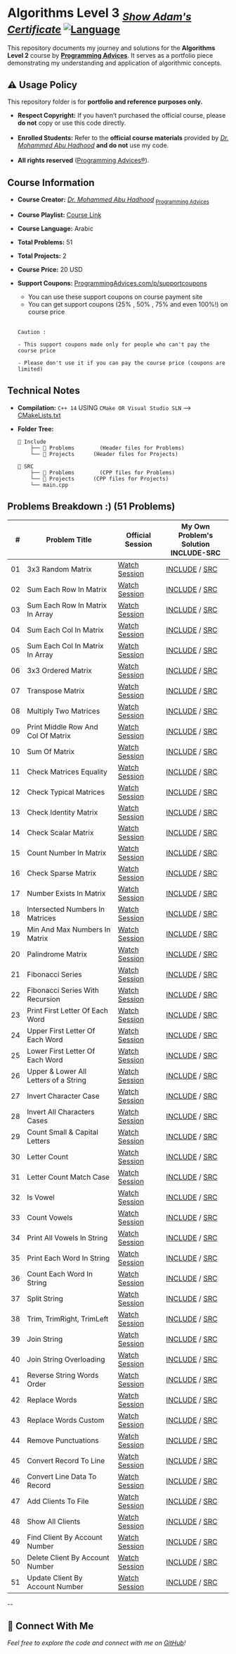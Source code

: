 # Algorithms Level 3 <sub>*[Show Adam's Certificate](https://github.com/xDomty/RoadToDesktop/blob/main/0.%20My%20Certifications/7.%20Algorithms%20Level%203.pdf)* [![Language](https://img.shields.io/badge/Language-C%2B%2B-blue.svg)](https://isocpp.org/)</sub>

This repository documents my journey and solutions for the **Algorithms Level 2** course by **[Programming Advices](https://www.ProgrammingAdvices.com)**. It serves as a portfolio piece demonstrating my understanding and application of algorithmic concepts.


## ⚠ Usage Policy

This repository folder is for **portfolio and reference purposes only.**

 - **Respect Copyright:** If you haven’t purchased the official course, please **do not** copy or use this code directly. <br> <br>
 - **Enrolled Students:** Refer to the **official course materials** provided by *[Dr. Mohammed Abu Hadhood](https://jo.linkedin.com/in/abuhadhoud)* **and do not** use my code. <br> <br>
 - **All rights reserved** ([Programming Advices®](https://www.ProgrammingAdvices.com)).


## **Course Information**
- **Course Creator:** *[Dr. Mohammed Abu Hadhood](https://jo.linkedin.com/in/abuhadhoud)* <sub>[Programming Advices](https://www.ProgrammingAdvices.com)</sub>
- **Course Playlist:** [Course Link](https://programmingadvices.com/courses/enrolled/1827205) <br>
- **Course Language:** Arabic
- **Total Problems:** 51
- **Total Projects:** 2
- **Course Price:** 20 USD 
- **Support Coupons:** [ProgrammingAdvices.com/p/supportcoupons](https://programmingadvices.com/p/supportcoupons)

     - You can use these support coupons on course payment site
     - You can get support coupons (25% , 50% , 75% and even 100%!) on course price <br> <br>
     
      Caution : 

      - This support coupons made only for people who can't pay the course price

      - Please don't use it if you can pay the course price (coupons are limited)

## Technical Notes
   - **Compilation:** `C++ 14` USING `CMake OR Visual Studio SLN` --> [CMakeLists.txt](https://github.com/xDomty/RoadToDesktop/blob/main/7.%20Algorithms%20Level%203/CMakeLists.txt)
   - **Folder Tree:**

         📁 Include
             ├── 📁 Problems        (Header files for Problems)
             └── 📁 Projects      (Header files for Projects)

         📁 SRC
             ├── 📁 Problems        (CPP files for Problems)
             └── 📁 Projects      (CPP files for Projects)
             └── main.cpp


## Problems Breakdown :) (51 Problems)
| **#** | **Problem Title** | **Official Session** | **My Own Problem's<br> Solution  INCLUDE-SRC** |
|------:|-------------------|----------------------|-------------------------------------------------|
| 01 | 3x3 Random Matrix | [Watch Session](#) | [INCLUDE](https://github.com/xDomty/RoadToDesktop/blob/main/7.%20Algorithms%20Level%203/include/Problems/Problem1.hpp) / [SRC](https://github.com/xDomty/RoadToDesktop/blob/main/7.%20Algorithms%20Level%203/SRC/Problems/Problem1.cpp) |
| 02 | Sum Each Row In Matrix | [Watch Session](#) | [INCLUDE](https://github.com/xDomty/RoadToDesktop/blob/main/7.%20Algorithms%20Level%203/include/Problems/Problem2.hpp) / [SRC](https://github.com/xDomty/RoadToDesktop/blob/main/7.%20Algorithms%20Level%203/SRC/Problems/Problem2.cpp) |
| 03 | Sum Each Row In Matrix In Array | [Watch Session](#) | [INCLUDE](https://github.com/xDomty/RoadToDesktop/blob/main/7.%20Algorithms%20Level%203/include/Problems/Problem3.hpp) / [SRC](https://github.com/xDomty/RoadToDesktop/blob/main/7.%20Algorithms%20Level%203/SRC/Problems/Problem3.cpp) |
| 04 | Sum Each Col In Matrix | [Watch Session](#) | [INCLUDE](https://github.com/xDomty/RoadToDesktop/blob/main/7.%20Algorithms%20Level%203/include/Problems/Problem4.hpp) / [SRC](https://github.com/xDomty/RoadToDesktop/blob/main/7.%20Algorithms%20Level%203/SRC/Problems/Problem4.cpp) |
| 05 | Sum Each Col In Matrix In Array | [Watch Session](#) | [INCLUDE](https://github.com/xDomty/RoadToDesktop/blob/main/7.%20Algorithms%20Level%203/include/Problems/Problem5.hpp) / [SRC](https://github.com/xDomty/RoadToDesktop/blob/main/7.%20Algorithms%20Level%203/SRC/Problems/Problem5.cpp) |
| 06 | 3x3 Ordered Matrix | [Watch Session](#) | [INCLUDE](https://github.com/xDomty/RoadToDesktop/blob/main/7.%20Algorithms%20Level%203/include/Problems/Problem6.hpp) / [SRC](https://github.com/xDomty/RoadToDesktop/blob/main/7.%20Algorithms%20Level%203/SRC/Problems/Problem6.cpp) |
| 07 | Transpose Matrix | [Watch Session](#) | [INCLUDE](https://github.com/xDomty/RoadToDesktop/blob/main/7.%20Algorithms%20Level%203/include/Problems/Problem7.hpp) / [SRC](https://github.com/xDomty/RoadToDesktop/blob/main/7.%20Algorithms%20Level%203/SRC/Problems/Problem7.cpp) |
| 08 | Multiply Two Matrices | [Watch Session](#) | [INCLUDE](https://github.com/xDomty/RoadToDesktop/blob/main/7.%20Algorithms%20Level%203/include/Problems/Problem8.hpp) / [SRC](https://github.com/xDomty/RoadToDesktop/blob/main/7.%20Algorithms%20Level%203/SRC/Problems/Problem8.cpp) |
| 09 | Print Middle Row And Col Of Matrix | [Watch Session](#) | [INCLUDE](https://github.com/xDomty/RoadToDesktop/blob/main/7.%20Algorithms%20Level%203/include/Problems/Problem9.hpp) / [SRC](https://github.com/xDomty/RoadToDesktop/blob/main/7.%20Algorithms%20Level%203/SRC/Problems/Problem9.cpp) |
| 10 | Sum Of Matrix | [Watch Session](#) | [INCLUDE](https://github.com/xDomty/RoadToDesktop/blob/main/7.%20Algorithms%20Level%203/include/Problems/Problem10.hpp) / [SRC](https://github.com/xDomty/RoadToDesktop/blob/main/7.%20Algorithms%20Level%203/SRC/Problems/Problem10.cpp) |
| 11 | Check Matrices Equality | [Watch Session](#) | [INCLUDE](https://github.com/xDomty/RoadToDesktop/blob/main/7.%20Algorithms%20Level%203/include/Problems/Problem11.hpp) / [SRC](https://github.com/xDomty/RoadToDesktop/blob/main/7.%20Algorithms%20Level%203/SRC/Problems/Problem11.cpp) |
| 12 | Check Typical Matrices | [Watch Session](#) | [INCLUDE](https://github.com/xDomty/RoadToDesktop/blob/main/7.%20Algorithms%20Level%203/include/Problems/Problem12.hpp) / [SRC](https://github.com/xDomty/RoadToDesktop/blob/main/7.%20Algorithms%20Level%203/SRC/Problems/Problem12.cpp) |
| 13 | Check Identity Matrix | [Watch Session](#) | [INCLUDE](https://github.com/xDomty/RoadToDesktop/blob/main/7.%20Algorithms%20Level%203/include/Problems/Problem13.hpp) / [SRC](https://github.com/xDomty/RoadToDesktop/blob/main/7.%20Algorithms%20Level%203/SRC/Problems/Problem13.cpp) |
| 14 | Check Scalar Matrix | [Watch Session](#) | [INCLUDE](https://github.com/xDomty/RoadToDesktop/blob/main/7.%20Algorithms%20Level%203/include/Problems/Problem14.hpp) / [SRC](https://github.com/xDomty/RoadToDesktop/blob/main/7.%20Algorithms%20Level%203/SRC/Problems/Problem14.cpp) |
| 15 | Count Number In Matrix | [Watch Session](#) | [INCLUDE](https://github.com/xDomty/RoadToDesktop/blob/main/7.%20Algorithms%20Level%203/include/Problems/Problem15.hpp) / [SRC](https://github.com/xDomty/RoadToDesktop/blob/main/7.%20Algorithms%20Level%203/SRC/Problems/Problem15.cpp) |
| 16 | Check Sparse Matrix | [Watch Session](#) | [INCLUDE](https://github.com/xDomty/RoadToDesktop/blob/main/7.%20Algorithms%20Level%203/include/Problems/Problem16.hpp) / [SRC](https://github.com/xDomty/RoadToDesktop/blob/main/7.%20Algorithms%20Level%203/SRC/Problems/Problem16.cpp) |
| 17 | Number Exists In Matrix | [Watch Session](#) | [INCLUDE](https://github.com/xDomty/RoadToDesktop/blob/main/7.%20Algorithms%20Level%203/include/Problems/Problem17.hpp) / [SRC](https://github.com/xDomty/RoadToDesktop/blob/main/7.%20Algorithms%20Level%203/SRC/Problems/Problem17.cpp) |
| 18 | Intersected Numbers In Matrices | [Watch Session](#) | [INCLUDE](https://github.com/xDomty/RoadToDesktop/blob/main/7.%20Algorithms%20Level%203/include/Problems/Problem18.hpp) / [SRC](https://github.com/xDomty/RoadToDesktop/blob/main/7.%20Algorithms%20Level%203/SRC/Problems/Problem18.cpp) |
| 19 | Min And Max Numbers In Matrix | [Watch Session](#) | [INCLUDE](https://github.com/xDomty/RoadToDesktop/blob/main/7.%20Algorithms%20Level%203/include/Problems/Problem19.hpp) / [SRC](https://github.com/xDomty/RoadToDesktop/blob/main/7.%20Algorithms%20Level%203/SRC/Problems/Problem19.cpp) |
| 20 | Palindrome Matrix | [Watch Session](#) | [INCLUDE](https://github.com/xDomty/RoadToDesktop/blob/main/7.%20Algorithms%20Level%203/include/Problems/Problem20.hpp) / [SRC](https://github.com/xDomty/RoadToDesktop/blob/main/7.%20Algorithms%20Level%203/SRC/Problems/Problem20.cpp) |
| 21 | Fibonacci Series | [Watch Session](#) | [INCLUDE](https://github.com/xDomty/RoadToDesktop/blob/main/7.%20Algorithms%20Level%203/include/Problems/Problem21.hpp) / [SRC](https://github.com/xDomty/RoadToDesktop/blob/main/7.%20Algorithms%20Level%203/SRC/Problems/Problem21.cpp) |
| 22 | Fibonacci Series With Recursion | [Watch Session](#) | [INCLUDE](https://github.com/xDomty/RoadToDesktop/blob/main/7.%20Algorithms%20Level%203/include/Problems/Problem22.hpp) / [SRC](https://github.com/xDomty/RoadToDesktop/blob/main/7.%20Algorithms%20Level%203/SRC/Problems/Problem22.cpp) |
| 23 | Print First Letter Of Each Word | [Watch Session](#) | [INCLUDE](https://github.com/xDomty/RoadToDesktop/blob/main/7.%20Algorithms%20Level%203/include/Problems/Problem23.hpp) / [SRC](https://github.com/xDomty/RoadToDesktop/blob/main/7.%20Algorithms%20Level%203/SRC/Problems/Problem23.cpp) |
| 24 | Upper First Letter Of Each Word | [Watch Session](#) | [INCLUDE](https://github.com/xDomty/RoadToDesktop/blob/main/7.%20Algorithms%20Level%203/include/Problems/Problem24.hpp) / [SRC](https://github.com/xDomty/RoadToDesktop/blob/main/7.%20Algorithms%20Level%203/SRC/Problems/Problem24.cpp) |
| 25 | Lower First Letter Of Each Word | [Watch Session](#) | [INCLUDE](https://github.com/xDomty/RoadToDesktop/blob/main/7.%20Algorithms%20Level%203/include/Problems/Problem25.hpp) / [SRC](https://github.com/xDomty/RoadToDesktop/blob/main/7.%20Algorithms%20Level%203/SRC/Problems/Problem25.cpp) |
| 26 | Upper & Lower All Letters of a String | [Watch Session](#) | [INCLUDE](https://github.com/xDomty/RoadToDesktop/blob/main/7.%20Algorithms%20Level%203/include/Problems/Problem26.hpp) / [SRC](https://github.com/xDomty/RoadToDesktop/blob/main/7.%20Algorithms%20Level%203/SRC/Problems/Problem26.cpp) |
| 27 | Invert Character Case | [Watch Session](#) | [INCLUDE](https://github.com/xDomty/RoadToDesktop/blob/main/7.%20Algorithms%20Level%203/include/Problems/Problem27.hpp) / [SRC](https://github.com/xDomty/RoadToDesktop/blob/main/7.%20Algorithms%20Level%203/SRC/Problems/Problem27.cpp) |
| 28 | Invert All Characters Cases | [Watch Session](#) | [INCLUDE](https://github.com/xDomty/RoadToDesktop/blob/main/7.%20Algorithms%20Level%203/include/Problems/Problem28.hpp) / [SRC](https://github.com/xDomty/RoadToDesktop/blob/main/7.%20Algorithms%20Level%203/SRC/Problems/Problem28.cpp) |
| 29 | Count Small & Capital Letters | [Watch Session](#) | [INCLUDE](https://github.com/xDomty/RoadToDesktop/blob/main/7.%20Algorithms%20Level%203/include/Problems/Problem29.hpp) / [SRC](https://github.com/xDomty/RoadToDesktop/blob/main/7.%20Algorithms%20Level%203/SRC/Problems/Problem29.cpp) |
| 30 | Letter Count | [Watch Session](#) | [INCLUDE](https://github.com/xDomty/RoadToDesktop/blob/main/7.%20Algorithms%20Level%203/include/Problems/Problem30.hpp) / [SRC](https://github.com/xDomty/RoadToDesktop/blob/main/7.%20Algorithms%20Level%203/SRC/Problems/Problem30.cpp) |
| 31 | Letter Count Match Case | [Watch Session](#) | [INCLUDE](https://github.com/xDomty/RoadToDesktop/blob/main/7.%20Algorithms%20Level%203/include/Problems/Problem31.hpp) / [SRC](https://github.com/xDomty/RoadToDesktop/blob/main/7.%20Algorithms%20Level%203/SRC/Problems/Problem31.cpp) |
| 32 | Is Vowel | [Watch Session](#) | [INCLUDE](https://github.com/xDomty/RoadToDesktop/blob/main/7.%20Algorithms%20Level%203/include/Problems/Problem32.hpp) / [SRC](https://github.com/xDomty/RoadToDesktop/blob/main/7.%20Algorithms%20Level%203/SRC/Problems/Problem32.cpp) |
| 33 | Count Vowels | [Watch Session](#) | [INCLUDE](https://github.com/xDomty/RoadToDesktop/blob/main/7.%20Algorithms%20Level%203/include/Problems/Problem33.hpp) / [SRC](https://github.com/xDomty/RoadToDesktop/blob/main/7.%20Algorithms%20Level%203/SRC/Problems/Problem33.cpp) |
| 34 | Print All Vowels In String | [Watch Session](#) | [INCLUDE](https://github.com/xDomty/RoadToDesktop/blob/main/7.%20Algorithms%20Level%203/include/Problems/Problem34.hpp) / [SRC](https://github.com/xDomty/RoadToDesktop/blob/main/7.%20Algorithms%20Level%203/SRC/Problems/Problem34.cpp) |
| 35 | Print Each Word In String | [Watch Session](#) | [INCLUDE](https://github.com/xDomty/RoadToDesktop/blob/main/7.%20Algorithms%20Level%203/include/Problems/Problem35.hpp) / [SRC](https://github.com/xDomty/RoadToDesktop/blob/main/7.%20Algorithms%20Level%203/SRC/Problems/Problem35.cpp) |
| 36 | Count Each Word In String | [Watch Session](#) | [INCLUDE](https://github.com/xDomty/RoadToDesktop/blob/main/7.%20Algorithms%20Level%203/include/Problems/Problem36.hpp) / [SRC](https://github.com/xDomty/RoadToDesktop/blob/main/7.%20Algorithms%20Level%203/SRC/Problems/Problem36.cpp) |
| 37 | Split String | [Watch Session](#) | [INCLUDE](https://github.com/xDomty/RoadToDesktop/blob/main/7.%20Algorithms%20Level%203/include/Problems/Problem37.hpp) / [SRC](https://github.com/xDomty/RoadToDesktop/blob/main/7.%20Algorithms%20Level%203/SRC/Problems/Problem37.cpp) |
| 38 | Trim, TrimRight, TrimLeft | [Watch Session](#) | [INCLUDE](https://github.com/xDomty/RoadToDesktop/blob/main/7.%20Algorithms%20Level%203/include/Problems/Problem38.hpp) / [SRC](https://github.com/xDomty/RoadToDesktop/blob/main/7.%20Algorithms%20Level%203/SRC/Problems/Problem38.cpp) |
| 39 | Join String | [Watch Session](#) | [INCLUDE](https://github.com/xDomty/RoadToDesktop/blob/main/7.%20Algorithms%20Level%203/include/Problems/Problem39.hpp) / [SRC](https://github.com/xDomty/RoadToDesktop/blob/main/7.%20Algorithms%20Level%203/SRC/Problems/Problem39.cpp) |
| 40 | Join String Overloading | [Watch Session](#) | [INCLUDE](https://github.com/xDomty/RoadToDesktop/blob/main/7.%20Algorithms%20Level%203/include/Problems/Problem40.hpp) / [SRC](https://github.com/xDomty/RoadToDesktop/blob/main/7.%20Algorithms%20Level%203/SRC/Problems/Problem40.cpp) |
| 41 | Reverse String Words Order | [Watch Session](#) | [INCLUDE](https://github.com/xDomty/RoadToDesktop/blob/main/7.%20Algorithms%20Level%203/include/Problems/Problem41.hpp) / [SRC](https://github.com/xDomty/RoadToDesktop/blob/main/7.%20Algorithms%20Level%203/SRC/Problems/Problem41.cpp) |
| 42 | Replace Words | [Watch Session](#) | [INCLUDE](https://github.com/xDomty/RoadToDesktop/blob/main/7.%20Algorithms%20Level%203/include/Problems/Problem42.hpp) / [SRC](https://github.com/xDomty/RoadToDesktop/blob/main/7.%20Algorithms%20Level%203/SRC/Problems/Problem42.cpp) |
| 43 | Replace Words Custom | [Watch Session](#) | [INCLUDE](https://github.com/xDomty/RoadToDesktop/blob/main/7.%20Algorithms%20Level%203/include/Problems/Problem43.hpp) / [SRC](https://github.com/xDomty/RoadToDesktop/blob/main/7.%20Algorithms%20Level%203/SRC/Problems/Problem43.cpp) |
| 44 | Remove Punctuations | [Watch Session](#) | [INCLUDE](https://github.com/xDomty/RoadToDesktop/blob/main/7.%20Algorithms%20Level%203/include/Problems/Problem44.hpp) / [SRC](https://github.com/xDomty/RoadToDesktop/blob/main/7.%20Algorithms%20Level%203/SRC/Problems/Problem44.cpp) |
| 45 | Convert Record To Line | [Watch Session](#) | [INCLUDE](https://github.com/xDomty/RoadToDesktop/blob/main/7.%20Algorithms%20Level%203/include/Problems/Problem45.hpp) / [SRC](https://github.com/xDomty/RoadToDesktop/blob/main/7.%20Algorithms%20Level%203/SRC/Problems/Problem45.cpp) |
| 46 | Convert Line Data To Record | [Watch Session](#) | [INCLUDE](https://github.com/xDomty/RoadToDesktop/blob/main/7.%20Algorithms%20Level%203/include/Problems/Problem46.hpp) / [SRC](https://github.com/xDomty/RoadToDesktop/blob/main/7.%20Algorithms%20Level%203/SRC/Problems/Problem46.cpp) |
| 47 | Add Clients To File | [Watch Session](#) | [INCLUDE](https://github.com/xDomty/RoadToDesktop/blob/main/7.%20Algorithms%20Level%203/include/Problems/Problem47.hpp) / [SRC](https://github.com/xDomty/RoadToDesktop/blob/main/7.%20Algorithms%20Level%203/SRC/Problems/Problem47.cpp) |
| 48 | Show All Clients | [Watch Session](#) | [INCLUDE](https://github.com/xDomty/RoadToDesktop/blob/main/7.%20Algorithms%20Level%203/include/Problems/Problem48.hpp) / [SRC](https://github.com/xDomty/RoadToDesktop/blob/main/7.%20Algorithms%20Level%203/SRC/Problems/Problem48.cpp) |
| 49 | Find Client By Account Number | [Watch Session](#) | [INCLUDE](https://github.com/xDomty/RoadToDesktop/blob/main/7.%20Algorithms%20Level%203/include/Problems/Problem49.hpp) / [SRC](https://github.com/xDomty/RoadToDesktop/blob/main/7.%20Algorithms%20Level%203/SRC/Problems/Problem49.cpp) |
| 50 | Delete Client By Account Number | [Watch Session](#) | [INCLUDE](https://github.com/xDomty/RoadToDesktop/blob/main/7.%20Algorithms%20Level%203/include/Problems/Problem50.hpp) / [SRC](https://github.com/xDomty/RoadToDesktop/blob/main/7.%20Algorithms%20Level%203/SRC/Problems/Problem50.cpp) |
| 51 | Update Client By Account Number | [Watch Session](#) | [INCLUDE](https://github.com/xDomty/RoadToDesktop/blob/main/7.%20Algorithms%20Level%203/include/Problems/Problem51.hpp) / [SRC](https://github.com/xDomty/RoadToDesktop/blob/main/7.%20Algorithms%20Level%203/SRC/Problems/Problem51.cpp) |


--


## 📢 Connect With Me

*Feel free to explore the code and connect with me on [GitHub](https://github.com/xDomty)!*
